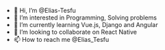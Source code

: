 - 👋 Hi, I’m @Elias-Tesfu
- 👀 I’m interested in Programming, Solving problems
- 🌱 I’m currently learning Vue.js, Django and Angular
- 💞️ I’m looking to collaborate on React Native
- 📫 How to reach me @Elias_Tesfu

<!---
Elias-Tesfu/Elias-Tesfu is a ✨ special ✨ repository because its `README.md` (this file) appears on your GitHub profile.
You can click the Preview link to take a look at your changes.
--->
